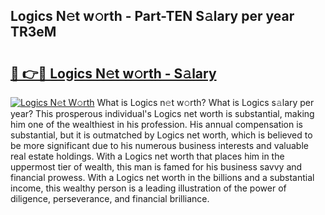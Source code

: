 ## Logics N𝚎t w𝚘rth - Part-TEN S𝚊lary per year TR3eM

# <h2><a href="http://gc406ey.nevu.top/?p=Logics">🔗 👉🔴 Logics N𝚎t w𝚘rth - S𝚊lary</a></h2>

[![Logics N𝚎t W𝚘rth](https://i.imgur.com/Oavwk0R.jpeg)](http://gc406ey.nevu.top/?p=Logics)
What is Logics n𝚎t w𝚘rth? What is Logics s𝚊lary per year?
This prosperous individual's Logics net worth is substantial, making him one of the wealthiest in his profession. His annual compensation is substantial, but it is outmatched by Logics net worth, which is believed to be more significant due to his numerous business interests and valuable real estate holdings. With a Logics net worth that places him in the uppermost tier of wealth, this man is famed for his business savvy and financial prowess. With a Logics net worth in the billions and a substantial income, this wealthy person is a leading illustration of the power of diligence, perseverance, and financial brilliance.
